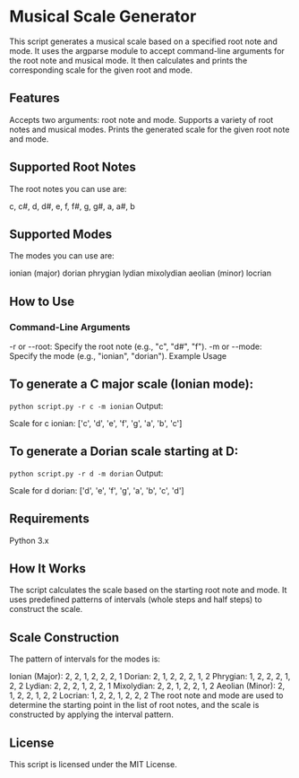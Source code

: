 # Musical Scale Generator
This script generates a musical scale based on a specified root note and mode. It uses the argparse module to accept command-line arguments for the root note and musical mode. It then calculates and prints the corresponding scale for the given root and mode.

## Features
Accepts two arguments: root note and mode.
Supports a variety of root notes and musical modes.
Prints the generated scale for the given root note and mode.
## Supported Root Notes
The root notes you can use are:

c, c#, d, d#, e, f, f#, g, g#, a, a#, b
## Supported Modes
The modes you can use are:

ionian (major)
dorian
phrygian
lydian
mixolydian
aeolian (minor)
locrian
## How to Use
### Command-Line Arguments
-r or --root: Specify the root note (e.g., "c", "d#", "f").
-m or --mode: Specify the mode (e.g., "ionian", "dorian").
Example Usage
## To generate a C major scale (Ionian mode):


`python script.py -r c -m ionian`
Output:

Scale for c ionian: ['c', 'd', 'e', 'f', 'g', 'a', 'b', 'c']
## To generate a Dorian scale starting at D:


`python script.py -r d -m dorian`
Output:


Scale for d dorian: ['d', 'e', 'f', 'g', 'a', 'b', 'c', 'd']
## Requirements
Python 3.x
## How It Works
The script calculates the scale based on the starting root note and mode. It uses predefined patterns of intervals (whole steps and half steps) to construct the scale.

## Scale Construction
The pattern of intervals for the modes is:

Ionian (Major): 2, 2, 1, 2, 2, 2, 1
Dorian: 2, 1, 2, 2, 2, 1, 2
Phrygian: 1, 2, 2, 2, 1, 2, 2
Lydian: 2, 2, 2, 1, 2, 2, 1
Mixolydian: 2, 2, 1, 2, 2, 1, 2
Aeolian (Minor): 2, 1, 2, 2, 1, 2, 2
Locrian: 1, 2, 2, 1, 2, 2, 2
The root note and mode are used to determine the starting point in the list of root notes, and the scale is constructed by applying the interval pattern.

## License
This script is licensed under the MIT License.
